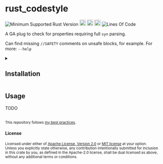 # rust_codestyle
![Minimum Supported Rust Version](https://img.shields.io/badge/nightly-1.83+-ab6000.svg)
[<img alt="crates.io" src="https://img.shields.io/crates/v/rust_codestyle.svg?color=fc8d62&logo=rust" height="20" style=flat-square>](https://crates.io/crates/rust_codestyle)
[<img alt="docs.rs" src="https://img.shields.io/badge/docs.rs-66c2a5?style=for-the-badge&labelColor=555555&logo=docs.rs&style=flat-square" height="20">](https://docs.rs/rust_codestyle)
[<img alt="build status" src="https://img.shields.io/github/actions/workflow/status/valeratrades/rust_codestyle/ci.yml?branch=master&style=for-the-badge&style=flat-square" height="20">](https://github.com/valeratrades/rust_codestyle/actions?query=branch%3Amaster) <!--NB: Won't find it if repo is private-->
![Lines Of Code](https://img.shields.io/badge/LoC-205-lightblue)

A GA plug to check for properties requiring full `syn` parsing.

Can find missing `//SAFETY` comments on unsafe blocks, for example. For more: `--help`

<!-- markdownlint-disable -->
<details>
  <summary>
    <h2>Installation</h2>
  </summary>
	<pre><code class="language-sh">TODO</code></pre>
</details>
<!-- markdownlint-restore -->

## Usage
TODO

<br>

<sup>
This repository follows <a href="https://github.com/valeratrades/.github/tree/master/best_practices">my best practices</a>.
</sup>

#### License

<sup>
Licensed under either of <a href="LICENSE-APACHE">Apache License, Version
2.0</a> or <a href="LICENSE-MIT">MIT license</a> at your option.
</sup>

<br>

<sub>
Unless you explicitly state otherwise, any contribution intentionally submitted
for inclusion in this crate by you, as defined in the Apache-2.0 license, shall
be dual licensed as above, without any additional terms or conditions.
</sub>
